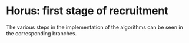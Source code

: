 # Horus: first stage of recruitment
The various steps in the implementation of the algorithms can be seen in the corresponding branches.
